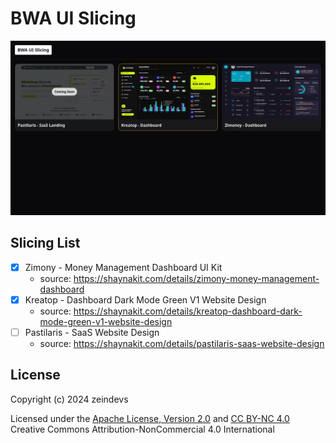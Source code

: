 # BWA UI Slicing

![Screenshot](./screenshot.jpg)

## Slicing List

- [x] Zimony - Money Management Dashboard UI Kit
  - source: <https://shaynakit.com/details/zimony-money-management-dashboard>
- [x] Kreatop - Dashboard Dark Mode Green V1 Website Design
  - source: <https://shaynakit.com/details/kreatop-dashboard-dark-mode-green-v1-website-design>
- [ ] Pastilaris - SaaS Website Design
  - source: <https://shaynakit.com/details/pastilaris-saas-website-design>

## License

Copyright (c) 2024 zeindevs

Licensed under the [Apache License, Version 2.0](LICENSE) and [CC BY-NC 4.0](LICENSE-CC-BY-NC) Creative Commons Attribution-NonCommercial 4.0 International

